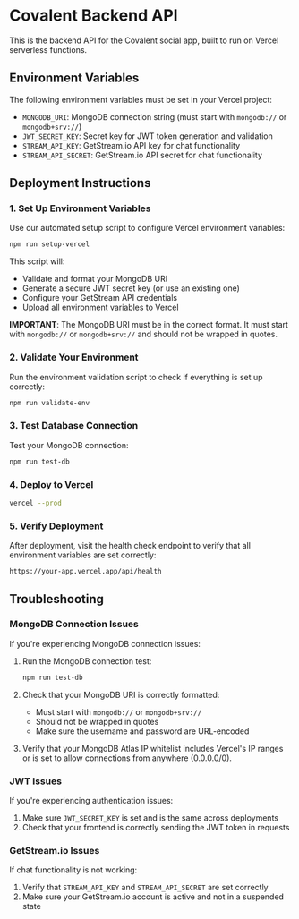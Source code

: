 # Covalent Backend API

This is the backend API for the Covalent social app, built to run on Vercel serverless functions.

## Environment Variables

The following environment variables must be set in your Vercel project:

- `MONGODB_URI`: MongoDB connection string (must start with `mongodb://` or `mongodb+srv://`)
- `JWT_SECRET_KEY`: Secret key for JWT token generation and validation
- `STREAM_API_KEY`: GetStream.io API key for chat functionality
- `STREAM_API_SECRET`: GetStream.io API secret for chat functionality

## Deployment Instructions

### 1. Set Up Environment Variables

Use our automated setup script to configure Vercel environment variables:

```bash
npm run setup-vercel
```

This script will:

- Validate and format your MongoDB URI
- Generate a secure JWT secret key (or use an existing one)
- Configure your GetStream API credentials
- Upload all environment variables to Vercel

**IMPORTANT**: The MongoDB URI must be in the correct format. It must start with `mongodb://` or `mongodb+srv://` and should not be wrapped in quotes.

### 2. Validate Your Environment

Run the environment validation script to check if everything is set up correctly:

```bash
npm run validate-env
```

### 3. Test Database Connection

Test your MongoDB connection:

```bash
npm run test-db
```

### 4. Deploy to Vercel

```bash
vercel --prod
```

### 5. Verify Deployment

After deployment, visit the health check endpoint to verify that all environment variables are set correctly:

```
https://your-app.vercel.app/api/health
```

## Troubleshooting

### MongoDB Connection Issues

If you're experiencing MongoDB connection issues:

1. Run the MongoDB connection test:

   ```bash
   npm run test-db
   ```

2. Check that your MongoDB URI is correctly formatted:

   - Must start with `mongodb://` or `mongodb+srv://`
   - Should not be wrapped in quotes
   - Make sure the username and password are URL-encoded

3. Verify that your MongoDB Atlas IP whitelist includes Vercel's IP ranges or is set to allow connections from anywhere (0.0.0.0/0).

### JWT Issues

If you're experiencing authentication issues:

1. Make sure `JWT_SECRET_KEY` is set and is the same across deployments
2. Check that your frontend is correctly sending the JWT token in requests

### GetStream.io Issues

If chat functionality is not working:

1. Verify that `STREAM_API_KEY` and `STREAM_API_SECRET` are set correctly
2. Make sure your GetStream.io account is active and not in a suspended state
